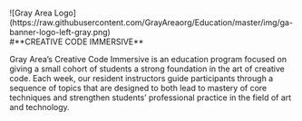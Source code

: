 <br>
![Gray Area Logo](https://raw.githubusercontent.com/GrayAreaorg/Education/master/img/ga-banner-logo-left-gray.png)
<br>
#**CREATIVE CODE IMMERSIVE**

Gray Area’s Creative Code Immersive is an education program focused on giving a small cohort of students a strong foundation in the art of creative code. Each week, our resident instructors guide participants through a sequence of topics that are designed to both lead to mastery of core techniques and strengthen students’ professional practice in the field of art and technology.
